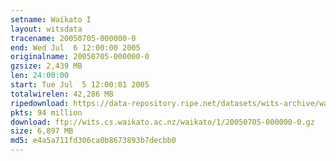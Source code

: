 ```yaml
---
setname: Waikato I
layout: witsdata
tracename: 20050705-000000-0
end: Wed Jul  6 12:00:00 2005
originalname: 20050705-000000-0
gzsize: 2,439 MB
len: 24:00:00
start: Tue Jul  5 12:00:01 2005
totalwirelen: 42,286 MB
ripedownload: https://data-repository.ripe.net/datasets/wits-archive/waikato/1/20050705-000000-0.gz
pkts: 94 million
download: ftp://wits.cs.waikato.ac.nz/waikato/1/20050705-000000-0.gz
size: 6,897 MB
md5: e4a5a711fd306ca0b8673893b7decbb0
---
```

